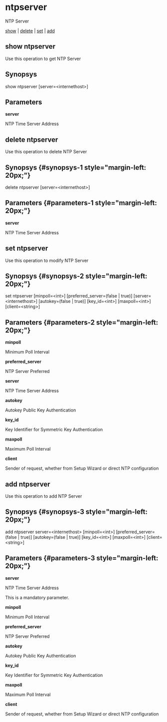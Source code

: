 # ntpserver

NTP Server

[show](#show%20ntpserver) | [delete](#delete%20ntpserver) | [set](#set%20ntpserver) | [add](#add%20ntpserver)

## show ntpserver

Use this operation to get NTP Server

## Synopsys 

show ntpserver \[server=&lt;internethost&gt;\]

## Parameters 

**server**

NTP Time Server Address

## delete ntpserver

Use this operation to delete NTP Server

## Synopsys {#synopsys-1 style="margin-left: 20px;"}

delete ntpserver \[server=&lt;internethost&gt;\]

## Parameters {#parameters-1 style="margin-left: 20px;"}

**server**

NTP Time Server Address

## set ntpserver

Use this operation to modify NTP Server

## Synopsys {#synopsys-2 style="margin-left: 20px;"}

set ntpserver \[minpoll=&lt;int&gt;\] \[preferred\_server=(false | true)\] \[server=&lt;internethost&gt;\] \[autokey=(false | true)\] \[key\_id=&lt;int&gt;\] \[maxpoll=&lt;int&gt;\] \[client=&lt;string&gt;\]

## Parameters {#parameters-2 style="margin-left: 20px;"}

**minpoll**

Minimum Poll Interval

**preferred\_server**

NTP Server Preferred

**server**

NTP Time Server Address

**autokey**

Autokey Public Key Authentication

**key\_id**

Key Identifier for Symmetric Key Authentication

**maxpoll**

Maximum Poll Interval

**client**

Sender of request, whether from Setup Wizard or direct NTP configuration

## add ntpserver

Use this operation to add NTP Server

## Synopsys {#synopsys-3 style="margin-left: 20px;"}

add ntpserver server=&lt;internethost&gt; \[minpoll=&lt;int&gt;\] \[preferred\_server=(false | true)\] \[autokey=(false | true)\] \[key\_id=&lt;int&gt;\] \[maxpoll=&lt;int&gt;\] \[client=&lt;string&gt;\]

## Parameters {#parameters-3 style="margin-left: 20px;"}

**server**

NTP Time Server Address

This is a mandatory parameter.

**minpoll**

Minimum Poll Interval

**preferred\_server**

NTP Server Preferred

**autokey**

Autokey Public Key Authentication

**key\_id**

Key Identifier for Symmetric Key Authentication

**maxpoll**

Maximum Poll Interval

**client**

Sender of request, whether from Setup Wizard or direct NTP configuration
